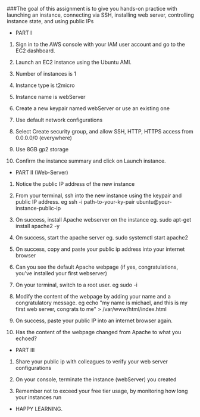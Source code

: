 ###The goal of this assignment is to give you hands-on practice with launching an instance, connecting via SSH, installing web server, controlling instance state, and using public IPs

- PART I
1. Sign in to the AWS console with your IAM user account and go to the EC2 dashboard.

2. Launch an EC2 instance using the Ubuntu AMI.

3. Number of instances is 1

4. Instance type is t2micro

5. Instance name is webServer

6. Create a new keypair named webServer  or use an existing one

7. Use default network configurations

8. Select Create security group, and allow SSH, HTTP, HTTPS access from 0.0.0.0/0 (everywhere)
9. Use 8GB gp2 storage

10. Confirm the instance summary and click on Launch instance.

- PART II (Web-Server)
1. Notice the public IP address of the new instance

2. From your terminal, ssh into the new instance using the keypair and public IP address. eg ssh -i path-to-your-ky-pair ubuntu@your-instance-public-ip

3. On success, install Apache webserver on the instance eg. sudo apt-get install apache2 -y

4. On success, start the apache server eg. sudo systemctl start apache2

5. On success, copy and paste your public ip address into your internet browser

6. Can you see the default Apache webpage (if yes, congratulations, you've installed your first webserver)

7. On your terminal, switch to a root user. eg sudo -i

8. Modify the content of the webpage by adding your name and a congratulatory message. eg echo "my name is michael, and this is my first web server, congrats to me" > /var/www/html/index.html

9. On success, paste your public IP into an internet browser again.

10. Has the content of the webpage changed from Apache to what you echoed?

- PART III
1. Share your public ip with colleagues to verify your web server configurations

2. On your console, terminate the instance (webServer) you created

3. Remember not to exceed your free tier usage, by monitoring how long your instances run

- HAPPY LEARNING.